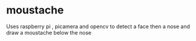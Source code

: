 # moustache
Uses raspberry pi , picamera and opencv to detect a face then a nose and draw a moustache below the nose
